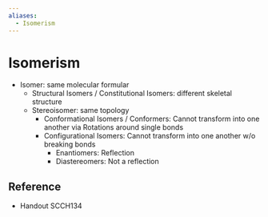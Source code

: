 ```yaml
---
aliases:
  - Isomerism
---
```


# Isomerism

- Isomer: same molecular formular
	- Structural Isomers / Constitutional Isomers: different skeletal structure
	- Stereoisomer: same topology
		- Conformational Isomers / Conformers: Cannot transform into one another via Rotations around single bonds
		- Configurational Isomers: Cannot transform into one another w/o breaking bonds
			- Enantiomers: Reflection
			- Diastereomers: Not a reflection

## Reference

- Handout SCCH134
